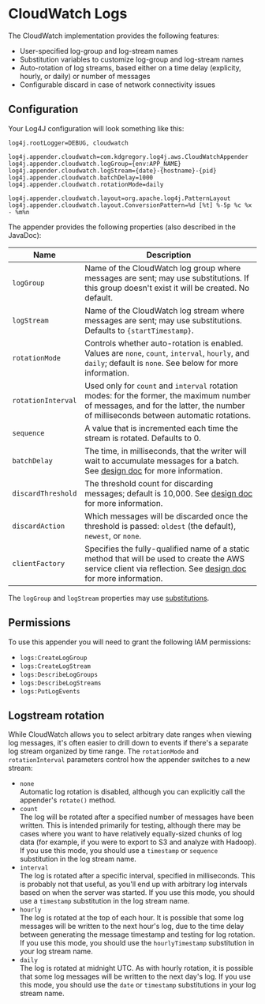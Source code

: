 # CloudWatch Logs

The CloudWatch implementation provides the following features:

* User-specified log-group and log-stream names
* Substitution variables to customize log-group and log-stream names
* Auto-rotation of log streams, based either on a time delay (explicity, hourly, or daily) or number of messages
* Configurable discard in case of network connectivity issues


## Configuration

Your Log4J configuration will look something like this:

```
log4j.rootLogger=DEBUG, cloudwatch

log4j.appender.cloudwatch=com.kdgregory.log4j.aws.CloudWatchAppender
log4j.appender.cloudwatch.logGroup={env:APP_NAME}
log4j.appender.cloudwatch.logStream={date}-{hostname}-{pid}
log4j.appender.cloudwatch.batchDelay=1000
log4j.appender.cloudwatch.rotationMode=daily

log4j.appender.cloudwatch.layout=org.apache.log4j.PatternLayout
log4j.appender.cloudwatch.layout.ConversionPattern=%d [%t] %-5p %c %x - %m%n
```

The appender provides the following properties (also described in the JavaDoc):

Name                | Description
--------------------|----------------------------------------------------------------
`logGroup`          | Name of the CloudWatch log group where messages are sent; may use substitutions. If this group doesn't exist it will be created. No default.
`logStream`         | Name of the CloudWatch log stream where messages are sent; may use substitutions. Defaults to `{startTimestamp}`.
`rotationMode`      | Controls whether auto-rotation is enabled. Values are `none`, `count`, `interval`, `hourly`, and `daily`; default is `none`. See below for more information.
`rotationInterval`  | Used only for `count` and `interval` rotation modes: for the former, the maximum number of messages, and for the latter, the number of milliseconds between automatic rotations.
`sequence`          | A value that is incremented each time the stream is rotated. Defaults to 0.
`batchDelay`        | The time, in milliseconds, that the writer will wait to accumulate messages for a batch. See [design doc](design.md#message-batches) for more information.
`discardThreshold`  | The threshold count for discarding messages; default is 10,000. See [design doc](design.md#message-discard) for more information.
`discardAction`     | Which messages will be discarded once the threshold is passed: `oldest` (the default), `newest`, or `none`.
`clientFactory`     | Specifies the fully-qualified name of a static method that will be used to create the AWS service client via reflection. See [design doc](design.md#service-client) for more information.

The `logGroup` and `logStream` properties may use [substitutions](substitutions.md).


## Permissions

To use this appender you will need to grant the following IAM permissions:

* `logs:CreateLogGroup`
* `logs:CreateLogStream`
* `logs:DescribeLogGroups`
* `logs:DescribeLogStreams`
* `logs:PutLogEvents`


## Logstream rotation

While CloudWatch allows you to select arbitrary date ranges when viewing log messages, it's often easier to drill down to
events if there's a separate log stream organized by time range. The `rotationMode` and `rotationInterval` parameters 
control how the appender switches to a new stream:

* `none`  
  Automatic log rotation is disabled, although you can explicitly call the appender's `rotate()` method.
* `count`  
  The log will be rotated after a specified number of messages have been written. This is intended primarily for testing,
  although there may be cases where you want to have relatively equally-sized chunks of log data (for example, if you were to
  export to S3 and analyze with Hadoop). If you use this mode, you should use a `timestamp` or `sequence` substitution in the
  log stream name.
* `interval`  
  The log is rotated after a specific interval, specified in milliseconds. This is probably not that useful, as you'll end
  up with arbitrary log intervals based on when the server was started. If you use this mode, you should use a `timestamp`
  substitution in the log stream name.
* `hourly`  
  The log is rotated at the top of each hour. It is possible that some log messages will be written to the next hour's log,
  due to the time delay between generating the message timestamp and testing for log rotation. If you use this mode, you
  should use the `hourlyTimestamp` substitution in your log stream name.
* `daily`  
  The log is rotated at midnight UTC. As with hourly rotation, it is possible that some log messages will be written to the
  next day's log. If you use this mode, you should use the `date` or `timestamp` substitutions in your log stream name.
